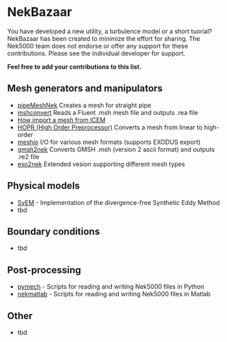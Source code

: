 # NekBazaar
You have developed a new utility, a turbulence model or a short tuorial?
NekBazaar has been created to minimize the effort for sharing. The Nek5000 team does not endorse or offer any support for these contributions. Please see the individual developer for support.

__Feel free to add your contributions to this list.__

## Mesh generators and manipulators
* [pipeMeshNek](https://github.com/jcanton/pipeMeshNek) Creates a mesh for straight pipe
* [mshconvert](https://github.com/mikaem/tools/tree/master/mshconvert) Reads a Fluent .msh mesh file and outputs .rea file
* [How import a mesh from ICEM](https://github.com/mikaem/tools/tree/master/mshconvert)
* [HOPR (High Order Preprocessor)](https://www.hopr-project.org) Converts a mesh from linear to high-order
* [meshio](https://github.com/nschloe/meshio) I/O for various mesh formats (supports EXODUS export)
* [gmsh2nek](https://github.com/yhaomin2007/Nek5000/tree/master/gmsh2nek_sourcecode/gmsh2nek/) Converts GMSH .msh (version 2 ascii format) and outputs .re2 file
* [exo2nek](https://github.com/yhaomin2007/Nek5000/tree/master/exo2nek) Extended vesion supporting different mesh types

## Physical models
* [SyEM](https://github.com/jcanton/SyEM_example) - Implementation of the divergence-free Synthetic Eddy Method
* tbd

## Boundary conditions
* tbd

## Post-processing
* [pymech](https://github.com/jcanton/pymech) - Scripts for reading and writing Nek5000 files in Python
* [nekmatlab](https://github.com/nfabbiane/nekmatlab) - Scripts for reading and writing Nek5000 files in Matlab

## Other
* tbd

